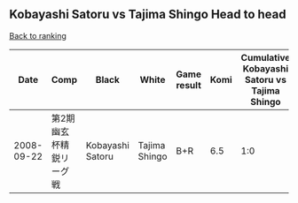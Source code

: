 ## Kobayashi Satoru vs Tajima Shingo Head to head

[Back to ranking](../../index.md)




| **Date** | **Comp** | **Black** | **White** | **Game result** | **Komi** | **Cumulative Kobayashi Satoru vs Tajima Shingo** | **Kobayashi Satoru streak** | **Tajima Shingo streak** | 
| --- | --- | --- | --- | --- | --- | --- | --- | --- |
| 2008-09-22 | 第2期幽玄杯精鋭リーグ戦 | Kobayashi Satoru | Tajima Shingo | B+R | 6.5 | 1:0 | 1 | 0 |





